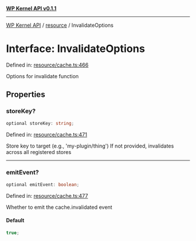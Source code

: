 [**WP Kernel API v0.1.1**](../../README.md)

---

[WP Kernel API](../../README.md) / [resource](../README.md) / InvalidateOptions

# Interface: InvalidateOptions

Defined in: [resource/cache.ts:466](https://github.com/theGeekist/wp-kernel/blob/main/packages/kernel/src/resource/cache.ts#L466)

Options for invalidate function

## Properties

### storeKey?

```ts
optional storeKey: string;
```

Defined in: [resource/cache.ts:471](https://github.com/theGeekist/wp-kernel/blob/main/packages/kernel/src/resource/cache.ts#L471)

Store key to target (e.g., 'my-plugin/thing')
If not provided, invalidates across all registered stores

---

### emitEvent?

```ts
optional emitEvent: boolean;
```

Defined in: [resource/cache.ts:477](https://github.com/theGeekist/wp-kernel/blob/main/packages/kernel/src/resource/cache.ts#L477)

Whether to emit the cache.invalidated event

#### Default

```ts
true;
```
